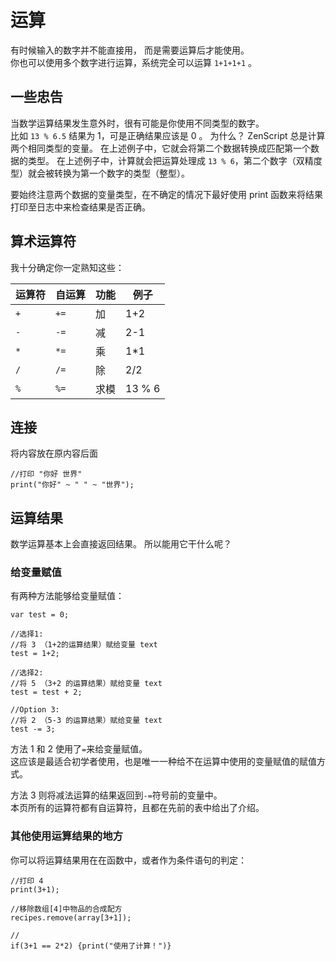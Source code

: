 # 运算

有时候输入的数字并不能直接用， 而是需要运算后才能使用。  
你也可以使用多个数字进行运算，系统完全可以运算 `1+1+1+1` 。

## 一些忠告

当数学运算结果发生意外时，很有可能是你使用不同类型的数字。  
比如 `13 % 6.5` 结果为 1，可是正确结果应该是 0 。 为什么？ ZenScript 总是计算两个相同类型的变量。 在上述例子中，它就会将第二个数据转换成匹配第一个数据的类型。 在上述例子中，计算就会把运算处理成 `13 % 6`，第二个数字（双精度型）就会被转换为第一个数字的类型（整型）。

要始终注意两个数据的变量类型，在不确定的情况下最好使用 print 函数来将结果打印至日志中来检查结果是否正确。

## 算术运算符

我十分确定你一定熟知这些：

| 运算符 | 自运算  | 功能 | 例子     |
| --- | ---- | -- | ------ |
| `+` | `+=` | 加  | 1+2    |
| `-` | `-=` | 减  | 2-1    |
| `*` | `*=` | 乘  | 1*1    |
| `/` | `/=` | 除  | 2/2    |
| `%` | `%=` | 求模 | 13 % 6 |

## 连接

将内容放在原内容后面

    //打印 "你好 世界"
    print("你好" ~ " " ~ "世界");
    

## 运算结果

数学运算基本上会直接返回结果。 所以能用它干什么呢？

### 给变量赋值

有两种方法能够给变量赋值：

    var test = 0;
    
    //选择1:
    //将 3 （1+2的运算结果）赋给变量 text
    test = 1+2;
    
    //选择2:
    //将 5 （3+2 的运算结果）赋给变量 text
    test = test + 2;
    
    //Option 3:
    //将 2 （5-3 的运算结果）赋给变量 text
    test -= 3;
    

方法 1 和 2 使用了`=`来给变量赋值。  
这应该是最适合初学者使用，也是唯一一种给不在运算中使用的变量赋值的赋值方式。

方法 3 则将减法运算的结果返回到`-=`符号前的变量中。  
本页所有的运算符都有自运算符，且都在先前的表中给出了介绍。

### 其他使用运算结果的地方

你可以将运算结果用在在函数中，或者作为条件语句的判定：

    //打印 4
    print(3+1);
    
    //移除数组[4]中物品的合成配方
    recipes.remove(array[3+1]);
    
    //
    if(3+1 == 2*2) {print("使用了计算！")}